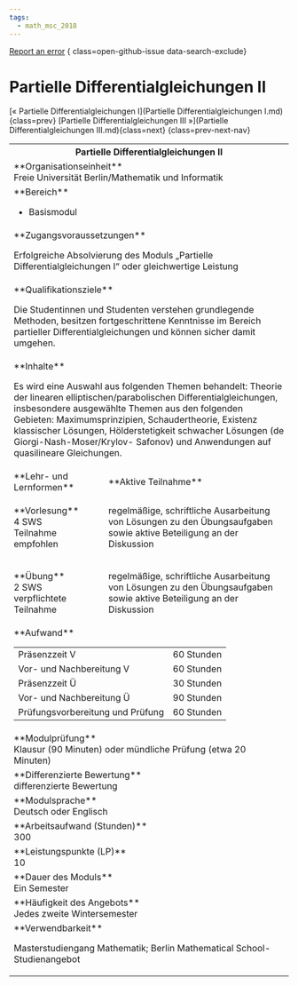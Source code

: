 ```yaml
---
tags:
  - math_msc_2018
---
```

[Report an error](https://github.com/SGSSGene/FUB-SUP/issues/new?title=Error%20in%20%22Partielle%20Differentialgleichungen%20II%22&body=There%20seems%20to%20be%20an%20error%20in%20module%20%22Partielle%20Differentialgleichungen%20II%22%2E%0A%0A%3CDescribe%20here%20a%20slightly%20more%20detailed%20description%20of%20what%20is%20wrong%3E&labels=bug)
{ class=open-github-issue data-search-exclude}

# Partielle Differentialgleichungen II

[« Partielle Differentialgleichungen I](Partielle Differentialgleichungen I.md){class=prev}
[Partielle Differentialgleichungen III »](Partielle Differentialgleichungen III.md){class=next}
{class=prev-next-nav}

<table markdown id="moduledesc">
<tr markdown class="moduledesc_head"><th colspan="2">Partielle Differentialgleichungen II </th></tr>
<tr markdown><td colspan="2">**Organisationseinheit**   <br>Freie Universität Berlin/Mathematik und Informatik</td></tr>

<tr markdown><td colspan="2">**Bereich**<br>


- Basismodul

</td></tr>

<tr markdown><td colspan="2">**Zugangsvoraussetzungen** <br>

Erfolgreiche Absolvierung des Moduls „Partielle Differentialgleichungen I“ oder
gleichwertige Leistung


</td></tr>
<tr markdown><td colspan="2">**Qualifikationsziele**    <br>

Die Studentinnen und Studenten verstehen grundlegende Methoden, besitzen
fortgeschrittene Kenntnisse im Bereich partieller Differentialgleichungen
und können sicher damit umgehen.


</td></tr>
<tr markdown><td colspan="2">**Inhalte**                <br>

Es wird eine Auswahl aus folgenden Themen behandelt: Theorie der linearen
elliptischen/parabolischen Differentialgleichungen, insbesondere ausgewählte
Themen aus den folgenden Gebieten: Maximumsprinzipien, Schaudertheorie,
Existenz klassischer Lösungen, Hölderstetigkeit schwacher Lösungen (de
Giorgi-Nash-Moser/Krylov- Safonov) und Anwendungen auf quasilineare
Gleichungen.


</td></tr>

<tr markdown><td>**Lehr- und Lernformen**</td><td>**Aktive Teilnahme**</td></tr>
<tr markdown><td> **Vorlesung** <br>4 SWS <br> Teilnahme empfohlen</td><td>

regelmäßige, schriftliche Ausarbeitung von Lösungen zu den Übungsaufgaben sowie aktive Beteiligung an der Diskussion
</td></tr>
<tr markdown><td> **Übung** <br>2 SWS <br> verpflichtete Teilnahme</td><td>

regelmäßige, schriftliche Ausarbeitung von Lösungen zu den Übungsaufgaben sowie aktive Beteiligung an der Diskussion
</td></tr>
<tr markdown><td colspan="2">**Aufwand**                <br>
<table class="aufwand_table">
<tr><td>Präsenzzeit V</td><td>60 Stunden</td></tr>
<tr><td>Vor- und Nachbereitung V</td><td>60 Stunden</td></tr>
<tr><td>Präsenzzeit Ü</td><td>30 Stunden</td></tr>
<tr><td>Vor- und Nachbereitung Ü</td><td>90 Stunden</td></tr>
<tr><td>Prüfungsvorbereitung und Prüfung</td><td>60 Stunden</td></tr>
</table>

</td></tr>
<tr markdown><td colspan="2">**Modulprüfung**             <br>Klausur (90 Minuten) oder mündliche Prüfung (etwa 20 Minuten)


</td></tr>
<tr markdown><td colspan="2">**Differenzierte Bewertung** <br>differenzierte Bewertung

</td></tr>
<tr markdown><td colspan="2">**Modulsprache**             <br>Deutsch oder Englisch</td></tr>
<tr markdown><td colspan="2">**Arbeitsaufwand (Stunden)** <br>300</td></tr>
<tr markdown><td colspan="2">**Leistungspunkte (LP)**     <br>10</td></tr>
<tr markdown><td colspan="2">**Dauer des Moduls**         <br>Ein Semester</td></tr>
<tr markdown><td colspan="2">**Häufigkeit des Angebots**  <br>Jedes zweite Wintersemester</td></tr>
<tr markdown><td colspan="2">**Verwendbarkeit**           <br>

Masterstudiengang Mathematik; Berlin Mathematical School-Studienangebot


</td></tr>


</table>
